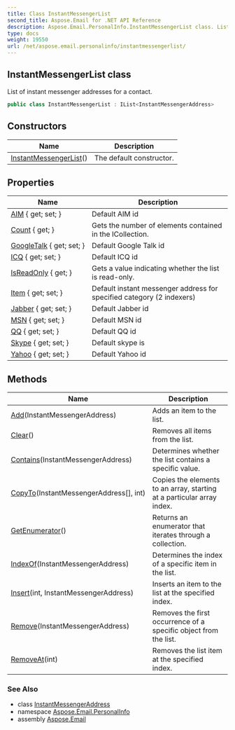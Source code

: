 ```yaml
---
title: Class InstantMessengerList
second_title: Aspose.Email for .NET API Reference
description: Aspose.Email.PersonalInfo.InstantMessengerList class. List of instant messenger addresses for a contact
type: docs
weight: 19550
url: /net/aspose.email.personalinfo/instantmessengerlist/
---
```

## InstantMessengerList class

List of instant messenger addresses for a contact.

```csharp
public class InstantMessengerList : IList<InstantMessengerAddress>
```

## Constructors

| Name | Description |
| --- | --- |
| [InstantMessengerList](instantmessengerlist/)() | The default constructor. |

## Properties

| Name | Description |
| --- | --- |
| [AIM](../../aspose.email.personalinfo/instantmessengerlist/aim/) { get; set; } | Default AIM id |
| [Count](../../aspose.email.personalinfo/instantmessengerlist/count/) { get; } | Gets the number of elements contained in the ICollection. |
| [GoogleTalk](../../aspose.email.personalinfo/instantmessengerlist/googletalk/) { get; set; } | Default Google Talk id |
| [ICQ](../../aspose.email.personalinfo/instantmessengerlist/icq/) { get; set; } | Default ICQ id |
| [IsReadOnly](../../aspose.email.personalinfo/instantmessengerlist/isreadonly/) { get; } | Gets a value indicating whether the list is read-only. |
| [Item](../../aspose.email.personalinfo/instantmessengerlist/item/) { get; set; } | Default instant messenger address for specified category (2 indexers) |
| [Jabber](../../aspose.email.personalinfo/instantmessengerlist/jabber/) { get; set; } | Default Jabber id |
| [MSN](../../aspose.email.personalinfo/instantmessengerlist/msn/) { get; set; } | Default MSN id |
| [QQ](../../aspose.email.personalinfo/instantmessengerlist/qq/) { get; set; } | Default QQ id |
| [Skype](../../aspose.email.personalinfo/instantmessengerlist/skype/) { get; set; } | Default skype is |
| [Yahoo](../../aspose.email.personalinfo/instantmessengerlist/yahoo/) { get; set; } | Default Yahoo id |

## Methods

| Name | Description |
| --- | --- |
| [Add](../../aspose.email.personalinfo/instantmessengerlist/add/)(InstantMessengerAddress) | Adds an item to the list. |
| [Clear](../../aspose.email.personalinfo/instantmessengerlist/clear/)() | Removes all items from the list. |
| [Contains](../../aspose.email.personalinfo/instantmessengerlist/contains/)(InstantMessengerAddress) | Determines whether the list contains a specific value. |
| [CopyTo](../../aspose.email.personalinfo/instantmessengerlist/copyto/)(InstantMessengerAddress[], int) | Copies the elements to an array, starting at a particular array index. |
| [GetEnumerator](../../aspose.email.personalinfo/instantmessengerlist/getenumerator/)() | Returns an enumerator that iterates through a collection. |
| [IndexOf](../../aspose.email.personalinfo/instantmessengerlist/indexof/)(InstantMessengerAddress) | Determines the index of a specific item in the list. |
| [Insert](../../aspose.email.personalinfo/instantmessengerlist/insert/)(int, InstantMessengerAddress) | Inserts an item to the list at the specified index. |
| [Remove](../../aspose.email.personalinfo/instantmessengerlist/remove/)(InstantMessengerAddress) | Removes the first occurrence of a specific object from the list. |
| [RemoveAt](../../aspose.email.personalinfo/instantmessengerlist/removeat/)(int) | Removes the list item at the specified index. |

### See Also

* class [InstantMessengerAddress](../instantmessengeraddress/)
* namespace [Aspose.Email.PersonalInfo](../../aspose.email.personalinfo/)
* assembly [Aspose.Email](../../)


